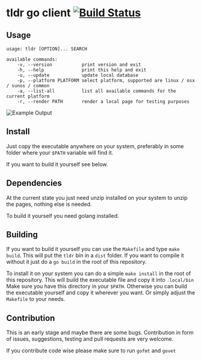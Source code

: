 # tldr go client [![Build Status](https://travis-ci.org/mstruebing/tldr-go-client.svg?branch=master)](https://travis-ci.org/mstruebing/tldr-go-client)

## Usage

```
usage: tldr [OPTION]... SEARCH

available commands:
    -v, --version           print version and exit
    -h, --help              print this help and exit
    -u, --update            update local database
    -p, --platform PLATFORM select platform, supported are linux / osx / sunos / common
    -a, --list-all          list all available commands for the current platform
    -r, --render PATH       render a local page for testing purposes
```

![Example Output](https://raw.githubusercontent.com/mstruebing/tldr-go-client/master/docs/example.png "Example Output")

## Install

Just copy the executable anywhere on your system, preferably in some folder where 
your `$PATH` variable will find it.

If you want to build it yourself see below.

## Dependencies
At the current state you just need unzip installed on your system to unzip the pages, nothing else is needed.

To build it yourself you need golang installed.

## Building

If you want to build it yourself you can use the `Makefile` and type `make build`.
This will put the `tldr` bin in a `dist` folder.
If you want to compile it without it just do a `go build` in the root of this repository.

To install it on your system you can do a simple `make install` in the root of this repository.
This will build the executable file and copy it into `.local/bin`
Make sure you have this directory in your `$PATH`.
Otherwise you can build the executable yourself and copy it wherever you want. Or simply adjust the `Makefile` to your needs.


## Contribution

This is an early stage and maybe there are some bugs.
Contribution in form of issues, suggestions, testing and pull requests are very welcome.

If you contribute code wise please make sure to run `gofmt` and `govet`
